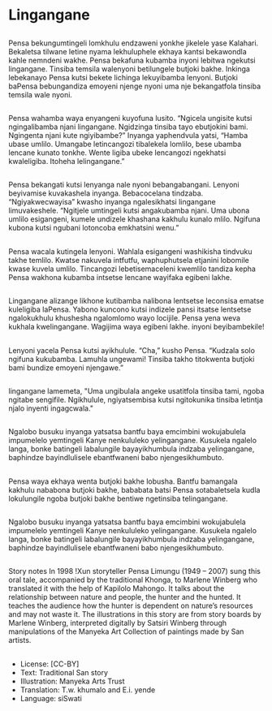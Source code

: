 # Lingangane

##
Pensa bekungumtingeli lomkhulu endzaweni yonkhe
jikelele yase Kalahari. Bekaletsa tilwane letine nyama
lekhuluphele ekhaya kantsi bekawondla kahle
nemndeni wakhe. Pensa bekafuna kubamba inyoni
lebitwa ngekutsi lingangane. Tinsiba temsila
walenyoni betilungele butjoki bakhe. Inkinga
lebekanayo Pensa kutsi bekete lichinga lekuyibamba
lenyoni. Butjoki baPensa bebungandiza emoyeni
njenge nyoni uma nje bekangatfola tinsiba temsila
wale nyoni.


##
Pensa wahamba waya enyangeni
kuyofuna lusito. “Ngicela ungisite
kutsi ngingalibamba njani
lingangane. Ngidzinga tinsiba tayo
ebutjokini bami. Ngingenta njani
kute ngiyibambe?”
Inyanga yaphendvula yatsi, “Hamba
ubase umlilo. Umangabe
letincangozi tibalekela lomlilo, bese
ubamba lencane kunato tonkhe.
Wente ligiba ubeke lencangozi
ngekhatsi kwaleligiba. Itoheha
lelingangane.”


##
Pensa bekangati kutsi lenyanga
nale nyoni bebangabangani.
Lenyoni beyivamise kuvakashela
inyanga. Bebacocelana tindzaba.
“Ngiyakwecwayisa” kwasho
inyanga ngalesikhatsi lingangane
limuvakeshele. “Ngitjele umtingeli
kutsi angakubamba njani. Uma
ubona umlilo esigangeni, kumele
undizele khashana kakhulu kunalo
mlilo. Ngifuna kubona kutsi ngubani
lotoncoba emkhatsini wenu.”


##
Pensa wacala kutingela lenyoni.
Wahlala esigangeni washikisha
tindvuku takhe temlilo. Kwatse
nakuvela intfutfu, waphuphutsela
etjanini lobomile kwase kuvela
umlilo.
Tincangozi lebetisemaceleni
kwemlilo tandiza kepha Pensa
wakhona kubamba intsetse lencane
wayifaka egibeni lakhe.


##
Lingangane alizange likhone
kutibamba nalibona lentsetse
leconsisa ematse kuleligiba laPensa.
Yabono kuncono kutsi indizele pansi
itsatse lentsetse ngalokukhulu
khushesha ngalomlomo wayo
locijile.
Pensa yena weva kukhala
kwelingangane. Wagijima waya
egibeni lakhe. inyoni
beyibambekile!


##
Lenyoni yacela Pensa kutsi
ayikhulule.
“Cha,” kusho Pensa. “Kudzala solo
ngifuna kukubamba. Lamuhla
ungewami! Tinsiba takho titokwenta
butjoki bami bundize emoyeni
njengawe.”


##
lingangane lamemeta, "Uma
ungibulala angeke usatitfola tinsiba
tami, ngoba ngitabe sengifile.
Ngikhulule, ngiyatsembisa kutsi
ngitokunika tinsiba letintja njalo
inyenti ingagcwala."


##
Ngalobo busuku inyanga yatsatsa
bantfu baya emcimbini
wokujabulela impumelelo
yemtingeli Kanye nenkululeko
yelingangane.
Kusukela ngalelo langa, bonke
batingeli labalungile
bayayikhumbula indzaba
yelingangane, baphindze
bayindlulisele ebantfwaneni babo
njengesikhumbuto.


##
Pensa waya ekhaya wenta butjoki
bakhe lobusha. Bantfu bamangala
kakhulu nababona butjoki bakhe,
bababata batsi Pensa sotabaletsela
kudla lokulungile ngoba butjoki
bakhe bentiwe ngetinsiba
telingangane.


##
Ngalobo busuku inyanga yatsatsa
bantfu baya emcimbini
wokujabulela impumelelo
yemtingeli Kanye nenkululeko
yelingangane.
Kusukela ngalelo langa, bonke
batingeli labalungile
bayayikhumbula indzaba
yelingangane, baphindze
bayindlulisele ebantfwaneni babo
njengesikhumbuto.


##
Story notes
In 1998 !Xun storyteller Pensa Limungu (1949 – 2007) sung this
oral tale, accompanied by the traditional Khonga, to Marlene
Winberg who translated it with the help of Kapilolo Mahongo. It
talks about the relationship between nature and people, the
hunter and the hunted. It teaches the audience how the hunter is
dependent on nature’s resources and may not waste it.
The illustrations in this story are from story boards by Marlene
Winberg, interpreted digitally by Satsiri Winberg through
manipulations of the Manyeka Art Collection of paintings made by
San artists.


##
* License: [CC-BY]
* Text: Traditional San story
* Illustration: Manyeka Arts Trust
* Translation: T.w. khumalo and E.i. yende
* Language: siSwati

